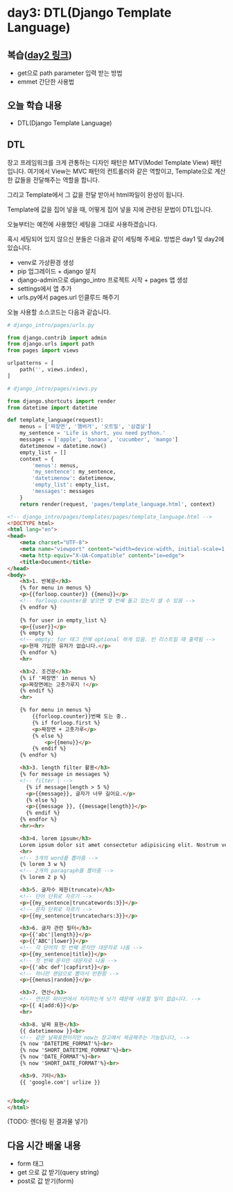 # day3: DTL(Django Template Language)



## 복습([day2 링크](../day3/))

- get으로 path parameter 입력 받는 방법
- emmet 간단한 사용법



## 오늘 학습 내용

- DTL(Django Template Language)



## DTL

장고 프레임워크를 크게 관통하는 디자인 패턴은 MTV(Model Template View) 패턴입니다. 여기에서 View는 MVC 패턴의 컨트롤러와 같은 역할이고, Template으로 계산한 값들을 전달해주는 역할을 합니다.

그리고 Template에서 그 값을 전달 받아서 html파일이 완성이 됩니다.

Template에 값을 집어 넣을 때, 어떻게 집어 넣을 지에 관련된 문법이 DTL입니다.



오늘부터는 예전에 사용했던 세팅을 그대로 사용하겠습니다.

혹시 세팅되어 있지 않으신 분들은 다음과 같이 세팅해 주세요. 방법은 day1 및 day2에 있습니다.

- venv로 가상환경 생성
- pip 업그레이드 + django 설치
- django-admin으로 django_intro 프로젝트 시작 + pages 앱 생성
- settings에서 앱 추가
- urls.py에서 pages.url 인클루드 해주기



오늘 사용할 소스코드는 다음과 같습니다.

```python
# django_intro/pages/urls.py

from django.contrib import admin
from django.urls import path
from pages import views

urlpatterns = [
    path('', views.index),
]
```

```python
# django_intro/pages/views.py

from django.shortcuts import render
from datetime import datetime

def template_language(request):
    menus = ['짜장면', '햄버거', '오트밀', '삼겹살']
    my_sentence = 'Life is short, you need python.'
    messages = ['apple', 'banana', 'cucumber', 'mango']
    datetimenow = datetime.now()
    empty_list = []
    context = {
        'menus': menus,
        'my_sentence': my_sentence,
        'datetimenow': datetimenow,
        'empty_list': empty_list,
        'messages': messages
    }
    return render(request, 'pages/template_language.html', context)
```

```html
<!-- django_intro/pages/templates/pages/template_language.html -->
<!DOCTYPE html>
<html lang="en">
<head>
    <meta charset="UTF-8">
    <meta name="viewport" content="width=device-width, initial-scale=1.0">
    <meta http-equiv="X-UA-Compatible" content="ie=edge">
    <title>Document</title>
</head>
<body>
    <h3>1. 반복문</h3>
    {% for menu in menus %}
    <p>{{forloop.counter}} {{menu}}</p>
    <!-- forloop.counter를 넣으면 몇 번째 돌고 있는지 셀 수 있음 -->
    {% endfor %}
    
    {% for user in empty_list %}
    <p>{{user}}</p>
    {% empty %}
    <!-- empty: for 태그 안에 optional 하게 있음. 빈 리스트일 때 출력됨 -->
    <p>현재 가입한 유저가 없습니다.</p>
    {% endfor %}
    <hr>

    <h3>2. 조건문</h3>
    {% if '짜장면' in menus %}
    <p>짜장면에는 고춧가루지 !</p>
    {% endif %}
    <hr>

    {% for menu in menus %}
        {{forloop.counter}}번째 도는 중..
        {% if forloop.first %}
        <p>짜장면 + 고춧가루</p>
        {% else %}
            <p>{{menu}}</p>
        {% endif %}
    {% endfor %}

    <h3>3. length filter 활용</h3>
    {% for message in messages %}
    <!-- filter | -->
      {% if message|length > 5 %}
      <p>{{message}}, 글자가 너무 길어요.</p>
      {% else %}
      <p>{{message }}, {{message|length}}</p>
      {% endif %}
    {% endfor %}
    <hr><hr>

    <h3>4. lorem ipsum</h3>
    Lorem ipsum dolor sit amet consectetur adipisicing elit. Nostrum vero quibusdam voluptates officiis a harum corporis deleniti, veritatis impedit iure in, hic amet eaque, placeat molestias eligendi dolorum facilis fugit.
    <hr>
    <!-- 3개의 word를 뽑아줌 -->
    {% lorem 3 w %}
    <!-- 2개의 paragraph를 뽑아줌 -->
    {% lorem 2 p %}

    <h3>5. 글자수 제한(truncate)</h3>
    <!-- 단어 단위로 자르기 -->
    <p>{{my_sentence|truncatewords:3}}</p>
    <!-- 문자 단위로 자르기 -->
    <p>{{my_sentence|truncatechars:3}}</p>

    <h3>6. 글자 관련 필터</h3>
    <p>{{'abc'|length}}</p>
    <p>{{'ABC'|lower}}</p>
    <!-- 각 단어의 첫 번째 문자만 대문자로 나옴 -->
    <p>{{my_sentence|title}}</p>
    <!-- 첫 번째 문자만 대문자로 나옴 -->
    <p>{{'abc def'|capfirst}}</p>
    <!-- 하나만 랜덤으로 뽑아서 반환함 -->
    <p>{{menus|random}}</p>

    <h3>7. 연산</h3>
    <!-- 연산은 파이썬에서 처리하는게 낫기 때문에 사용할 일이 없습니다. -->
    <p>{{ 4|add:6}}</p>
    <hr>

    <h3>8. 날짜 표현</h3>
    {{ datetimenow }}<br>
    <!-- 같은 날짜표현이지만 now는 장고에서 제공해주는 기능입니다, -->
    {% now 'DATETIME_FORMAT'%}<br>
    {% now 'SHORT_DATETIME_FORMAT'%}<br>
    {% now 'DATE_FORMAT'%}<br>
    {% now 'SHORT_DATE_FORMAT'%}<br>

    <h3>9. 기타</h3>
    {{ 'google.com'| urlize }}


</body>
</html>
```



(TODO: 렌더링 된 결과물 넣기)

## 다음 시간 배울 내용

- form 태그
- get 으로 값 받기(query string)
- post로 값 받기(form)


